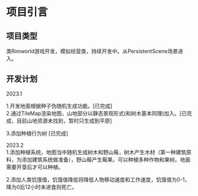 # 项目引言

## **项目类型**

类Rimworld游戏开发，模拟经营类，持续开发中。从PersistentScene场景进入。

## 开发计划

2023.1

1.开发地面根据种子伪随机生成功能。\[已完成]\
2.通过TileMap渲染地图，山地部分以静态景观形式(和树木基本同理)加入。\[已完成，目前山地资源未找到，暂时只生成到平原]&#x20;

3.添加种植行为树 \[已完成]

2023.2\
1.添加种植系统，地图当中随机生成树木和野山莓，树木产生木材（第一种建筑原料，为添加建筑系统做准备），野山莓产生莓果。可以种植多种作物和果树。地面需要开垦后才可以种植。&#x20;

2.添加人类饥饿值，饥饿值降低将降低人物移动速度和工作速度，饥饿值为0-1，降为0后12小时未进食则死亡。
